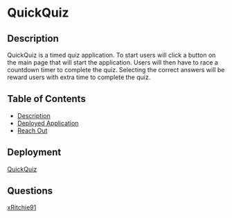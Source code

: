 # QuickQuiz

## Description
QuickQuiz is a timed quiz application.
To start users will click a button on the main page that will start the application. Users will then have to race a countdown timer to complete the quiz. Selecting the correct answers will be reward users with extra time to complete the quiz.

## Table of Contents
- [Description](#Description)
- [Deployed Application](#Deployment)
- [Reach Out](#Questions)


## Deployment
[QuickQuiz](https://xritchie91.github.io/QuickQuiz/)

## Questions
[xRitchie91](https://github.com/xRitchie91)
